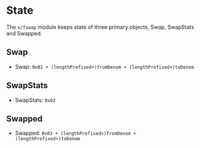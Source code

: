 <!--
order: 2
-->

# State

The `x/fswap` module keeps state of three primary objects, Swap, SwapStats and Swapped.

## Swap

- Swap: `0x01 + (lengthPrefixed+)fromDenom + (lengthPrefixed+)toDenom`


## SwapStats

- SwapStats: `0x02`

## Swapped

- Swapped: `0x03 + (lengthPrefixed+)fromDenom + (lengthPrefixed+)toDenom`

